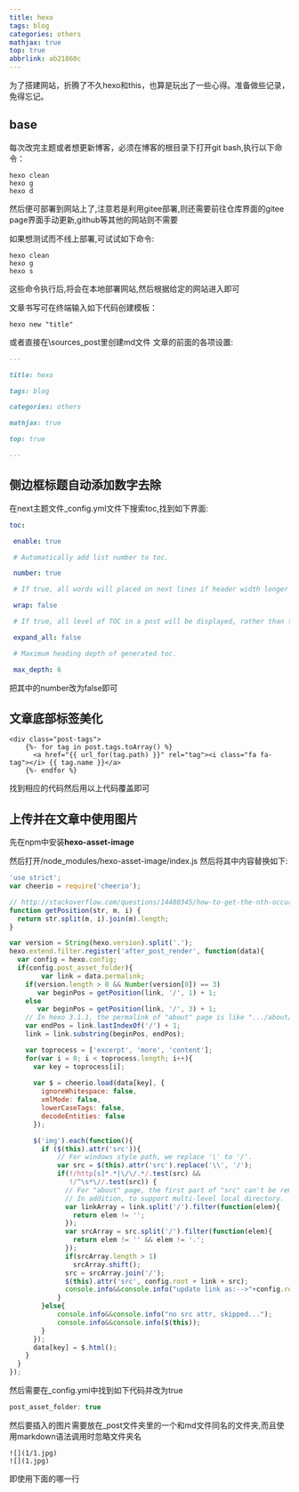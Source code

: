 ```yaml
---
title: hexo
tags: blog
categories: others
mathjax: true
top: true
abbrlink: ab21860c
---
```

为了搭建网站，折腾了不久hexo和this，也算是玩出了一些心得。准备做些记录，免得忘记。
<!--more-->
## base
每次改完主题或者想更新博客，必须在博客的根目录下打开git bash,执行以下命令：
```git
hexo clean
hexo g
hexo d
```
然后便可部署到网站上了,注意若是利用gitee部署,则还需要前往仓库界面的gitee page界面手动更新,github等其他的网站则不需要

如果想测试而不线上部署,可试试如下命令:
```git
hexo clean
hexo g
hexo s
```
这些命令执行后,将会在本地部署网站,然后根据给定的网站进入即可

文章书写可在终端输入如下代码创建模板：
```
hexo new "title"
```
或者直接在\sources\_post里创建md文件
文章的前面的各项设置:
```markdown
---

title: hexo

tags: blog

categories: others

mathjax: true

top: true

---
```

## 侧边框标题自动添加数字去除
在next主题文件_config.yml文件下搜索toc,找到如下界面:
```yml
toc:

 enable: true

 # Automatically add list number to toc.

 number: true

 # If true, all words will placed on next lines if header width longer then sidebar width.

 wrap: false

 # If true, all level of TOC in a post will be displayed, rather than the activated part of it.

 expand_all: false

 # Maximum heading depth of generated toc.

 max_depth: 6
```
把其中的number改为false即可

## 文章底部标签美化
```swig
<div class="post-tags">
	{%- for tag in post.tags.toArray() %}
	  <a href="{{ url_for(tag.path) }}" rel="tag"><i class="fa fa-tag"></i> {{ tag.name }}</a>
	{%- endfor %}
```
找到相应的代码然后用以上代码覆盖即可

## 上传并在文章中使用图片
先在npm中安装**hexo-asset-image**

然后打开/node_modules/hexo-asset-image/index.js
然后将其中内容替换如下:
```js
'use strict';
var cheerio = require('cheerio');

// http://stackoverflow.com/questions/14480345/how-to-get-the-nth-occurrence-in-a-string
function getPosition(str, m, i) {
  return str.split(m, i).join(m).length;
}

var version = String(hexo.version).split('.');
hexo.extend.filter.register('after_post_render', function(data){
  var config = hexo.config;
  if(config.post_asset_folder){
        var link = data.permalink;
    if(version.length > 0 && Number(version[0]) == 3)
       var beginPos = getPosition(link, '/', 1) + 1;
    else
       var beginPos = getPosition(link, '/', 3) + 1;
    // In hexo 3.1.1, the permalink of "about" page is like ".../about/index.html".
    var endPos = link.lastIndexOf('/') + 1;
    link = link.substring(beginPos, endPos);

    var toprocess = ['excerpt', 'more', 'content'];
    for(var i = 0; i < toprocess.length; i++){
      var key = toprocess[i];
 
      var $ = cheerio.load(data[key], {
        ignoreWhitespace: false,
        xmlMode: false,
        lowerCaseTags: false,
        decodeEntities: false
      });

      $('img').each(function(){
        if ($(this).attr('src')){
            // For windows style path, we replace '\' to '/'.
            var src = $(this).attr('src').replace('\\', '/');
            if(!/http[s]*.*|\/\/.*/.test(src) &&
               !/^\s*\//.test(src)) {
              // For "about" page, the first part of "src" can't be removed.
              // In addition, to support multi-level local directory.
              var linkArray = link.split('/').filter(function(elem){
                return elem != '';
              });
              var srcArray = src.split('/').filter(function(elem){
                return elem != '' && elem != '.';
              });
              if(srcArray.length > 1)
                srcArray.shift();
              src = srcArray.join('/');
              $(this).attr('src', config.root + link + src);
              console.info&&console.info("update link as:-->"+config.root + link + src);
            }
        }else{
            console.info&&console.info("no src attr, skipped...");
            console.info&&console.info($(this));
        }
      });
      data[key] = $.html();
    }
  }
});
```

然后需要在_config.yml中找到如下代码并改为true
```js
post_asset_folder: true
```

然后要插入的图片需要放在_post文件夹里的一个和md文件同名的文件夹,而且使用markdown语法调用时忽略文件夹名
```
![](1/1.jpg)
![](1.jpg)
```
即使用下面的哪一行